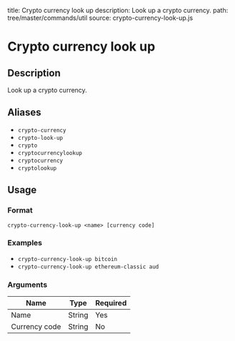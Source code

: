 title: Crypto currency look up
description: Look up a crypto currency.
path: tree/master/commands/util
source: crypto-currency-look-up.js

# Crypto currency look up

## Description

Look up a crypto currency.

## Aliases

* `crypto-currency`
* `crypto-look-up`
* `crypto`
* `cryptocurrencylookup`
* `cryptocurrency`
* `cryptolookup`

## Usage

### Format

`crypto-currency-look-up <name> [currency code]`

### Examples

* `crypto-currency-look-up bitcoin`
* `crypto-currency-look-up ethereum-classic aud`

### Arguments

| Name          | Type   | Required |
|---------------|--------|----------|
| Name          | String | Yes      |
| Currency code | String | No       |

